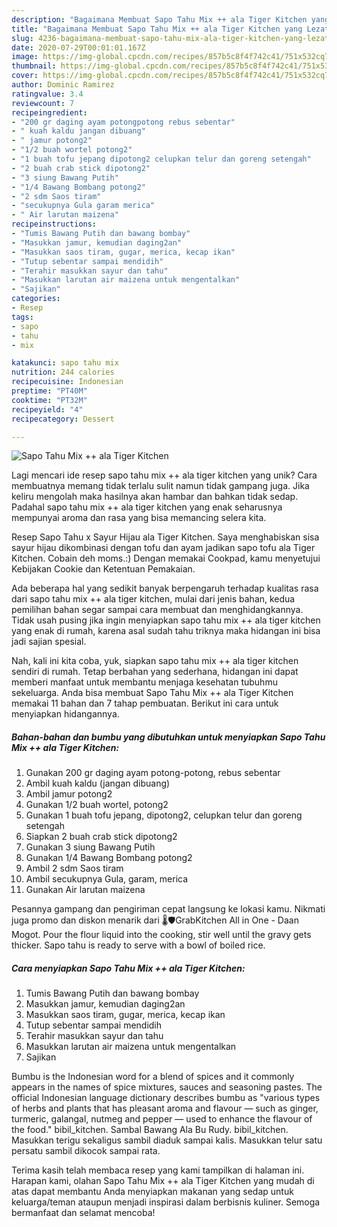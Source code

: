 ```yaml
---
description: "Bagaimana Membuat Sapo Tahu Mix ++ ala Tiger Kitchen yang Lezat"
title: "Bagaimana Membuat Sapo Tahu Mix ++ ala Tiger Kitchen yang Lezat"
slug: 4236-bagaimana-membuat-sapo-tahu-mix-ala-tiger-kitchen-yang-lezat
date: 2020-07-29T00:01:01.167Z
image: https://img-global.cpcdn.com/recipes/857b5c8f4f742c41/751x532cq70/sapo-tahu-mix-ala-tiger-kitchen-foto-resep-utama.jpg
thumbnail: https://img-global.cpcdn.com/recipes/857b5c8f4f742c41/751x532cq70/sapo-tahu-mix-ala-tiger-kitchen-foto-resep-utama.jpg
cover: https://img-global.cpcdn.com/recipes/857b5c8f4f742c41/751x532cq70/sapo-tahu-mix-ala-tiger-kitchen-foto-resep-utama.jpg
author: Dominic Ramirez
ratingvalue: 3.4
reviewcount: 7
recipeingredient:
- "200 gr daging ayam potongpotong rebus sebentar"
- " kuah kaldu jangan dibuang"
- " jamur potong2"
- "1/2 buah wortel potong2"
- "1 buah tofu jepang dipotong2 celupkan telur dan goreng setengah"
- "2 buah crab stick dipotong2"
- "3 siung Bawang Putih"
- "1/4 Bawang Bombang potong2"
- "2 sdm Saos tiram"
- "secukupnya Gula garam merica"
- " Air larutan maizena"
recipeinstructions:
- "Tumis Bawang Putih dan bawang bombay"
- "Masukkan jamur, kemudian daging2an"
- "Masukkan saos tiram, gugar, merica, kecap ikan"
- "Tutup sebentar sampai mendidih"
- "Terahir masukkan sayur dan tahu"
- "Masukkan larutan air maizena untuk mengentalkan"
- "Sajikan"
categories:
- Resep
tags:
- sapo
- tahu
- mix

katakunci: sapo tahu mix 
nutrition: 244 calories
recipecuisine: Indonesian
preptime: "PT40M"
cooktime: "PT32M"
recipeyield: "4"
recipecategory: Dessert

---
```



![Sapo Tahu Mix ++ ala Tiger Kitchen](https://img-global.cpcdn.com/recipes/857b5c8f4f742c41/751x532cq70/sapo-tahu-mix-ala-tiger-kitchen-foto-resep-utama.jpg)

Lagi mencari ide resep sapo tahu mix ++ ala tiger kitchen yang unik? Cara membuatnya memang tidak terlalu sulit namun tidak gampang juga. Jika keliru mengolah maka hasilnya akan hambar dan bahkan tidak sedap. Padahal sapo tahu mix ++ ala tiger kitchen yang enak seharusnya mempunyai aroma dan rasa yang bisa memancing selera kita.

Resep Sapo Tahu x Sayur Hijau ala Tiger Kitchen. Saya menghabiskan sisa sayur hijau dikombinasi dengan tofu dan ayam jadikan sapo tofu ala Tiger Kitchen. Cobain deh moms.:) Dengan memakai Cookpad, kamu menyetujui Kebijakan Cookie dan Ketentuan Pemakaian.

Ada beberapa hal yang sedikit banyak berpengaruh terhadap kualitas rasa dari sapo tahu mix ++ ala tiger kitchen, mulai dari jenis bahan, kedua pemilihan bahan segar sampai cara membuat dan menghidangkannya. Tidak usah pusing jika ingin menyiapkan sapo tahu mix ++ ala tiger kitchen yang enak di rumah, karena asal sudah tahu triknya maka hidangan ini bisa jadi sajian spesial.


Nah, kali ini kita coba, yuk, siapkan sapo tahu mix ++ ala tiger kitchen sendiri di rumah. Tetap berbahan yang sederhana, hidangan ini dapat memberi manfaat untuk membantu menjaga kesehatan tubuhmu sekeluarga. Anda bisa membuat Sapo Tahu Mix ++ ala Tiger Kitchen memakai 11 bahan dan 7 tahap pembuatan. Berikut ini cara untuk menyiapkan hidangannya.

<!--inarticleads1-->

##### Bahan-bahan dan bumbu yang dibutuhkan untuk menyiapkan Sapo Tahu Mix ++ ala Tiger Kitchen:

1. Gunakan 200 gr daging ayam potong-potong, rebus sebentar
1. Ambil  kuah kaldu (jangan dibuang)
1. Ambil  jamur potong2
1. Gunakan 1/2 buah wortel, potong2
1. Gunakan 1 buah tofu jepang, dipotong2, celupkan telur dan goreng setengah
1. Siapkan 2 buah crab stick dipotong2
1. Gunakan 3 siung Bawang Putih
1. Gunakan 1/4 Bawang Bombang potong2
1. Ambil 2 sdm Saos tiram
1. Ambil secukupnya Gula, garam, merica
1. Gunakan  Air larutan maizena


Pesannya gampang dan pengiriman cepat langsung ke lokasi kamu. Nikmati juga promo dan diskon menarik dari 🌡️🛡️GrabKitchen All in One - Daan Mogot. Pour the flour liquid into the cooking, stir well until the gravy gets thicker. Sapo tahu is ready to serve with a bowl of boiled rice. 

<!--inarticleads2-->

##### Cara menyiapkan Sapo Tahu Mix ++ ala Tiger Kitchen:

1. Tumis Bawang Putih dan bawang bombay
1. Masukkan jamur, kemudian daging2an
1. Masukkan saos tiram, gugar, merica, kecap ikan
1. Tutup sebentar sampai mendidih
1. Terahir masukkan sayur dan tahu
1. Masukkan larutan air maizena untuk mengentalkan
1. Sajikan


Bumbu is the Indonesian word for a blend of spices and it commonly appears in the names of spice mixtures, sauces and seasoning pastes. The official Indonesian language dictionary describes bumbu as &#34;various types of herbs and plants that has pleasant aroma and flavour — such as ginger, turmeric, galangal, nutmeg and pepper — used to enhance the flavour of the food.&#34; bibil_kitchen. Sambal Bawang Ala Bu Rudy. bibil_kitchen. Masukkan terigu sekaligus sambil diaduk sampai kalis. Masukkan telur satu persatu sambil dikocok sampai rata. 

Terima kasih telah membaca resep yang kami tampilkan di halaman ini. Harapan kami, olahan Sapo Tahu Mix ++ ala Tiger Kitchen yang mudah di atas dapat membantu Anda menyiapkan makanan yang sedap untuk keluarga/teman ataupun menjadi inspirasi dalam berbisnis kuliner. Semoga bermanfaat dan selamat mencoba!
